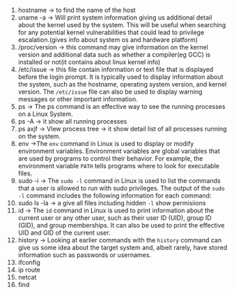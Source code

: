 1) hostname -> to find the name of the host
2) uname -a -> Will print system information giving us additional detail about the kernel used by the system. This will be useful when searching for any potential kernel vulnerabilities that could lead to privilege escalation.(gives info about system os and hardware platform)
3) /proc/version -> this command may give information on the kernel version and additional data such as whether a compiler(eg GCC) is installed or not(it contains about linux kernel info)
4) /etc/issue -> this file contain information or text file that is displayed before the login prompt. It is typically used to display information about the system, such as the hostname, operating system version, and kernel version. The `/etc/issue` file can also be used to display warning messages or other important information.
5) ps -> The ps command is an effective way to see the running processes on a Linux System. 
6) ps -A -> it show all running processes
7) ps axjf -> VIew process tree -> it show detail list of all processes running on the system.
8) env ->The `env` command in Linux is used to display or modify environment variables. Environment variables are global variables that are used by programs to control their behavior. For example, the environment variable `PATH` tells programs where to look for executable files.
9) sudo -i ->
The `sudo -l` command in Linux is used to list the commands that a user is allowed to run with sudo privileges. The output of the `sudo -l` command includes the following information for each command:
10) sudo ls -la -> a give all files including hidden `-l` show permisiions
11) id -> The `id` command in Linux is used to print information about the current user or any other user, such as their user ID (UID), group ID (GID), and group memberships. It can also be used to print the effective UID and GID of the current user.
12) history -> Looking at earlier commands with the `history` command can give us some idea about the target system and, albeit rarely, have stored information such as passwords or usernames.
13) ifconfig
14) ip route
15) netcat
16) find